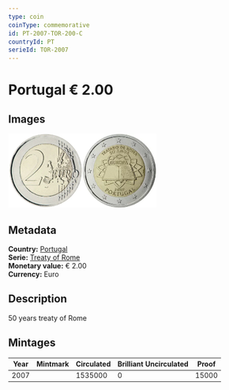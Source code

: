 ```yaml
---
type: coin
coinType: commemorative
id: PT-2007-TOR-200-C
countryId: PT
serieId: TOR-2007
---
```


# Portugal € 2.00

## Images

<img src="../../Images/common-2007-200.webp" height="150" alt="Front image"><img src="Images/PT-2007-200.webp" height="150" alt="Back image">

## Metadata

**Country:** [Portugal](../../Countries/Portugal/index.md)\
**Serie:** [Treaty of Rome](index.md)\
**Monetary value:** € 2.00\
**Currency:** Euro

## Description

50 years treaty of Rome

## Mintages

| Year | Mintmark | Circulated | Brilliant Uncirculated | Proof |
| ---- | -------- | ---------- | ---------------------- | ----- |
| 2007 |  | 1535000 | 0 | 15000 |
